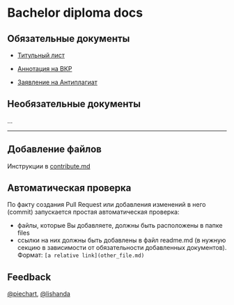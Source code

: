 # Bachelor diploma docs

## Обязательные документы
- [Титульный лист](files/Титульный_лист_ВКР_2020.docx)

- [Аннотация на ВКР](files/Аннотация_на_ВКР_2020.doc)

- [Заявление на Антиплагиат](files/Заявление_на_Антиплагиат_2020.doc)

## Необязательные документы
...

---

## Добавление файлов
Инструкции в [contribute.md](contribute.md)

## Автоматическая проверка
По факту создания Pull Request или добавления изменений в него (commit) запускается простая автоматическая проверка:
- файлы, которые Вы добавляете, должны быть расположены в папке files
- ссылки на них должны быть добавлены в файл readme.md (в нужную секцию в зависимости от обязательности добавленных документов). Формат: `[a relative link](other_file.md)`


## Feedback
[@piechart](https://mssg.me/piechart), [@lishanda](https://mssg.me/lishanda)
